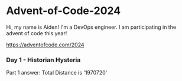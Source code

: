 # Advent-of-Code-2024

Hi, my name is Aiden! I'm a DevOps engineer. I am participating in the advent
of code this year!

https://adventofcode.com/2024

### Day 1 - Historian Hysteria

Part 1 answer: Total Distance is '1970720'